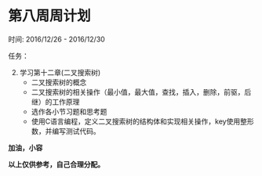# 第八周周计划

时间: 2016/12/26 - 2016/12/30

任务：

2. 学习第十二章(二叉搜索树)
	* 二叉搜索树的概念
	* 二叉搜索树的相关操作（最小值，最大值，查找，插入，删除，前驱，后继）的工作原理
	* 选作各小节习题和思考题
	* 使用C语言编程，定义二叉搜索树的结构体和实现相关操作，key使用整形数，并编写测试代码。


**加油，小容**


**以上仅供参考，自己合理分配。**
